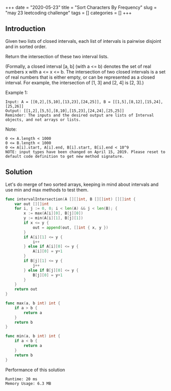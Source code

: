 +++
date = "2020-05-23"
title = "Sort Characters By Frequency"
slug = "may 23 leetcoding challenge"
tags = []
categories = []
+++

## Introduction

Given two lists of closed intervals, each list of intervals is pairwise disjoint and in sorted order.

Return the intersection of these two interval lists.

(Formally, a closed interval [a, b] (with a <= b) denotes the set of real numbers x with a <= x <= b.  The intersection of two closed intervals is a set of real numbers that is either empty, or can be represented as a closed interval.  For example, the intersection of [1, 3] and [2, 4] is [2, 3].)


Example 1:
```
Input: A = [[0,2],[5,10],[13,23],[24,25]], B = [[1,5],[8,12],[15,24],[25,26]]
Output: [[1,2],[5,5],[8,10],[15,23],[24,24],[25,25]]
Reminder: The inputs and the desired output are lists of Interval objects, and not arrays or lists.
```


Note:
```
0 <= A.length < 1000
0 <= B.length < 1000
0 <= A[i].start, A[i].end, B[i].start, B[i].end < 10^9
NOTE: input types have been changed on April 15, 2019. Please reset to default code definition to get new method signature.
```

## Solution

Let's do merge of two sorted arrays, keeping in mind about intervals and use min and max methods to test them.

``` go
func intervalIntersection(A [][]int, B [][]int) [][]int {
    var out [][]int
    for i, j := 0, 0; i < len(A) && j < len(B); {
        x := max(A[i][0], B[j][0])
        y := min(A[i][1], B[j][1])
        if x <= y {
            out = append(out, []int { x, y })
        }
        if A[i][1] <= y {
            i++
        } else if A[i][0] <= y {
            A[i][0] = y+1  
        }
        if B[j][1] <= y {
            j++
        } else if B[j][0] <= y {
            B[j][0] = y+1
        }
    }
    return out
}

func max(a, b int) int {
    if a > b {
        return a
    }
    return b
}

func min(a, b int) int {
    if a < b {
        return a
    }
    return b
}
```


Performance of this solution

```
Runtime: 20 ms
Memory Usage: 6.3 MB
```
